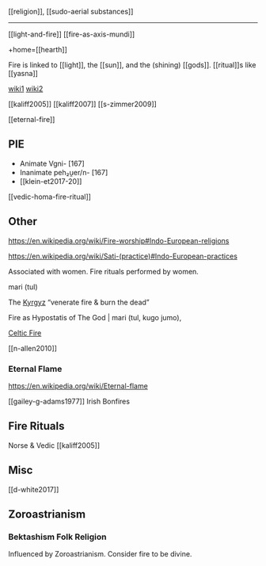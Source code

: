 [[religion]], [[sudo-aerial substances]]


---


[[light-and-fire]]
[[fire-as-axis-mundi]]


+home=[[hearth]]

Fire is linked to [[light]], the [[sun]], and the (shining) [[gods]]. [[ritual]]s like [[yasna]]


[wiki1](https://en.wikipedia.org/wiki/Fire-worship#Indo-European-religions)
[wiki2](https://en.wikipedia.org/wiki/Proto-Indo-European-mythology#Fire-deities)

[[kaliff2005]]
[[kaliff2007]]
[[s-zimmer2009]]

[[eternal-fire]]

## PIE
- Animate Vgni- [167]
- Inanimate peh₂u̯er/n- [167]
- [[klein-et2017-20]]


[[vedic-homa-fire-ritual]]
## Other

https://en.wikipedia.org/wiki/Fire-worship#Indo-European-religions

https://en.wikipedia.org/wiki/Sati-(practice)#Indo-European-practices



Associated with women. Fire rituals performed by women. 

mari (tul)

The [Kyrgyz](kyrgyz.md) “venerate fire & burn the dead”

Fire as Hypostatis of The God | mari (tul, kugo jumo),

[Celtic Fire](fire-celtic.md)

[[n-allen2010]]



### Eternal Flame
https://en.wikipedia.org/wiki/Eternal-flame

[[gailey-g-adams1977]] Irish Bonfires


## Fire Rituals
Norse & Vedic [[kaliff2005]]

## Misc


[[d-white2017]]

## Zoroastrianism
### Bektashism Folk Religion
Influenced by Zoroastrianism. Consider fire to be divine.